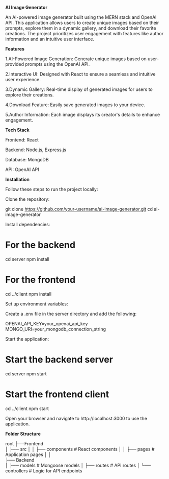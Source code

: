 **AI Image Generator**

An AI-powered image generator built using the MERN stack and OpenAI API. This application allows users to create unique images based on their prompts, explore them in a dynamic gallery, and download their favorite creations. The project prioritizes user engagement with features like author information and an intuitive user interface.

**Features**

1.AI-Powered Image Generation: Generate unique images based on user-provided prompts using the OpenAI API.

2.Interactive UI: Designed with React to ensure a seamless and intuitive user experience.

3.Dynamic Gallery: Real-time display of generated images for users to explore their creations.

4.Download Feature: Easily save generated images to your device.

5.Author Information: Each image displays its creator's details to enhance engagement.

**Tech Stack**

Frontend: React

Backend: Node.js, Express.js

Database: MongoDB

API: OpenAI API

**Installation**

Follow these steps to run the project locally:

Clone the repository:

git clone https://github.com/your-username/ai-image-generator.git
cd ai-image-generator

Install dependencies:

# For the backend
cd server
npm install

# For the frontend
cd ../client
npm install

Set up environment variables:

Create a .env file in the server directory and add the following:

OPENAI_API_KEY=your_openai_api_key
MONGO_URI=your_mongodb_connection_string

Start the application:

# Start the backend server
cd server
npm start

# Start the frontend client
cd ../client
npm start

Open your browser and navigate to http://localhost:3000 to use the application.

**Folder Structure**

root
├──Frontend          
│   ├── src
│   │   ├── components  # React components
│   │   ├── pages       # Application pages
│   │  
├── Backend           
│   ├── models         # Mongoose models
│   ├── routes         # API routes
│   └── controllers    # Logic for API endpoints
